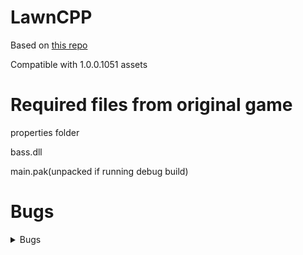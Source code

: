# LawnCPP
Based on [this repo](https://github.com/MRFELIXSENIOR/Plants-vs.-Zombies-Modders-Edition/tree/acf53fb30e5c27cab045917023ecfdc47e4026d7)

Compatible with 1.0.0.1051 assets
# Required files from original game
properties folder

bass.dll

main.pak(unpacked if running debug build)
# Bugs
<details>
<summary>Bugs</summary>

Debug build fails to load assets from main.pak

Debug build crashes in credits song

Guide arrow in sunflower tutorial[1-2] has wrong position

Beghouled swipe to the left doesn't work

Beghouled Twist correct moves calculated incorrectly

Seeing Stars and all Art Challenges crash

Zombiquarium wrong seed packets

Last Stand crash after win (_vsnprintf)

"Can you dig it?" has Wall-nuts on row 6

Tree of Wisdom crash/broken

Survival/Endless mode progress text broken

"I, Zombie" Bungee Zombie cannot be placed on plants

"Zen Garden" bug spray icon wrong position

</details>